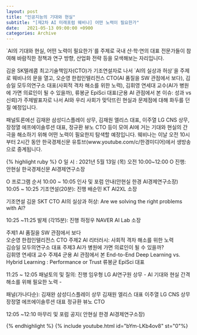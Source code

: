 ```yaml
---
layout: post
title: "인공지능의 기대와 현실"
subtitle: "[제2차 AI 미래포럼 웨비나] 어떤 노력이 필요한가"
date:   2021-05-13 09:00:00 +0900
categories: Archive
---
```


<p>`AI의 기대와 현실, 어떤 노력이 필요한가`를 주제로 국내 산·학·연의 대표 전문가들이 참여해 바람직한 정책과 연구 방향, 산업화 전략 등을 모색해보는 자리입니다.</p>
<p>김윤 SK텔레콤 최고기술책임자(CTO)가 기조연설자로 나서 `AI의 실상과 허상`을 주제로 웨비나의 문을 열고, 오순영 한컴인텔리전스 CTO(AI 품질을 SW 관점에서 보다), 김승일 모두의연구소 대표(사회적 격차 해소를 위한 노력), 김휘영 연세대 교수(AI가 병원에 가면 의료인이 될 수 있을까), 류봉균 EpiSci 대표(군용 AI 관점에서 본 이슈: 성과 vs 신뢰)가 주제발표자로 나서 AI와 우리 사회가 맞닥뜨린 현실과 문제점에 대해 화두를 던질 예정입니다.</p>
<p>패널토론에선 김재완 삼성디스플레이 상무, 김재원 엘리스 대표, 이주열 LG CNS 상무, 장정열 에프에이솔루션 대표, 정규환 뷰노 CTO 등이 모여 AI에 거는 기대와 현실의 간극을 해소하기 위해 어떤 노력이 필요한지 탐색할 예정입니다. 웨비나는 이날 오전 10시부터 2시간 동안 한국경제신문 유튜브(www.youtube.com/c/한경미디어)에서 생방송으로 중계됩니다.</p>

{% highlight ruby %}
O 일 시 : 2021년 5월 13일 (목) 오전 10:00~12:00
O 진행: 안현실 한국경제신문 AI경제연구소장

O 프로그램 순서
10:00 ~ 10:05 인사 및 포럼 안내(안현실 한경 AI경제연구소장)
10:05 ~ 10:25 기조연설(20분): 진행 배순민 KT AI2XL 소장

기조연설 김윤 SKT CTO
AI의 실상과 허상: Are we solving the right problems with AI?

10:25 ~11:25 발제 (각15분): 진행 하정우 NAVER AI Lab 소장 

주제1 AI 품질을 SW 관점에서 보다                                                
           오순영 한컴인텔리전스 CTO
주제2 AI 리터러시: 사회적 격차 해소를 위한 노력                           
           김승일 모두의연구소 대표
주제3 AI가 병원에 가면 의료인이 될 수 있을까?                              
           김휘영 연세대 교수
주제4 군용 AI 관점에서 본 End-to-End Deep Learning  vs.  Hybrid Learning
                        : Performance or Trust
           류봉균 EpiSci 대표

11:25 ~ 12:05 패널토의 및 질의: 진행 임우형 LG AI연구원 상무
                          - AI 기대와 현실 간격 해소를 위해 필요한 노력 -

패널(가나다순):
김재완 삼성디스플레이 상무
김재원 엘리스 대표
이주열 LG CNS 상무
장정열 에프에이솔루션 대표
정규환 뷰노 CTO

12:05 ~12:10 마무리 및 포럼 공지( 안현실 한경 AI경제연구소장)

{% endhighlight %}
{% include youtube.html id="bYm-LKb4ov8" st="0"%}
